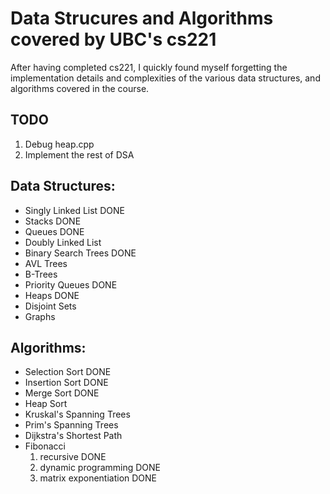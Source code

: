 # Data Strucures and Algorithms covered by UBC's cs221

After having completed cs221, I quickly found myself forgetting the implementation
details and complexities of the various data structures, and algorithms covered in
the course.


## TODO
1. Debug heap.cpp
2. Implement the rest of DSA

## Data Structures:
- Singly Linked List        DONE
- Stacks                    DONE
- Queues                    DONE
- Doubly Linked List
- Binary Search Trees       DONE
- AVL Trees
- B-Trees
- Priority Queues           DONE
- Heaps                     DONE
- Disjoint Sets
- Graphs

## Algorithms:
- Selection Sort            DONE
- Insertion Sort            DONE
- Merge Sort                DONE
- Heap Sort
- Kruskal's Spanning Trees
- Prim's Spanning Trees
- Dijkstra's Shortest Path
- Fibonacci
  1. recursive              DONE
  2. dynamic programming    DONE
  3. matrix exponentiation  DONE
